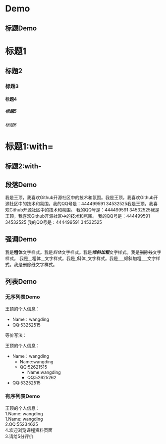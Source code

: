 # Demo
## 标题Demo

# 标题1
## 标题2
### 标题3
#### 标题4
##### 标题5
###### 标题6

标题1:with=
===

标题2:with-
---

## 段落Demo

我是王顶，我喜欢Github开源社区中的技术和氛围。我是王顶，我喜欢Github开源社区中的技术和氛围。我的QQ号是：444499591
	34532525我是王顶，我喜欢Github开源社区中的技术和氛围。
    我的QQ号是：444499591
	34532525我是王顶，我喜欢Github开源社区中的技术和氛围。
    我的QQ号是：444499591
	34532525
    我的QQ号是：444499591
	34532525

## 强调Demo
我是**粗体**文字样式。我是*斜体*文字样式。我是***倾斜加粗***文字样式。我是~~删除线~~文字样式。
我是__粗体__文字样式。我是_斜体_文字样式。我是___倾斜加粗___文字样式。我是~~删除线~~文字样式。

## 列表Demo

### 无序列表Demo
王顶的个人信息：
* Name：wangding
* QQ:53252515

等价写法：

王顶的个人信息：
- Name：wangding  
  - Name:wangding  
  - QQ:52621515  
    - Name:wangding  
	- QQ:52625262  
- QQ:53252515  

### 有序列表Demo

王顶的个人信息：  
1.Name: wangding  
  1.Name: wangding  
2.QQ:55234625  
4.欢迎浏览课程资料页面  
3.请给5分评价

